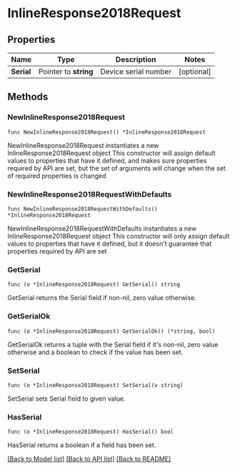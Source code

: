 # InlineResponse2018Request

## Properties

Name | Type | Description | Notes
------------ | ------------- | ------------- | -------------
**Serial** | Pointer to **string** | Device serial number | [optional] 

## Methods

### NewInlineResponse2018Request

`func NewInlineResponse2018Request() *InlineResponse2018Request`

NewInlineResponse2018Request instantiates a new InlineResponse2018Request object
This constructor will assign default values to properties that have it defined,
and makes sure properties required by API are set, but the set of arguments
will change when the set of required properties is changed

### NewInlineResponse2018RequestWithDefaults

`func NewInlineResponse2018RequestWithDefaults() *InlineResponse2018Request`

NewInlineResponse2018RequestWithDefaults instantiates a new InlineResponse2018Request object
This constructor will only assign default values to properties that have it defined,
but it doesn't guarantee that properties required by API are set

### GetSerial

`func (o *InlineResponse2018Request) GetSerial() string`

GetSerial returns the Serial field if non-nil, zero value otherwise.

### GetSerialOk

`func (o *InlineResponse2018Request) GetSerialOk() (*string, bool)`

GetSerialOk returns a tuple with the Serial field if it's non-nil, zero value otherwise
and a boolean to check if the value has been set.

### SetSerial

`func (o *InlineResponse2018Request) SetSerial(v string)`

SetSerial sets Serial field to given value.

### HasSerial

`func (o *InlineResponse2018Request) HasSerial() bool`

HasSerial returns a boolean if a field has been set.


[[Back to Model list]](../README.md#documentation-for-models) [[Back to API list]](../README.md#documentation-for-api-endpoints) [[Back to README]](../README.md)


